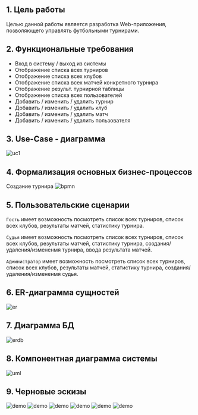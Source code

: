 ## 1. Цель работы

Целью данной работы является разработка Web-приложения, позволяющего управлять футбольными турнирами.

## 2. Функциональные требования

- Вход в систему / выход из системы
- Отображение списка всех турниров
- Отображение списка всех клубов
- Отображение списка всех матчей конкретного турнира
- Отображение результ. турнирной таблицы
- Отображение списка всех пользователей
- Добавить / изменить / удалить турнир
- Добавить / изменить / удалить клуб
- Добавить / изменить / удалить матч
- Добавить / изменить / удалить пользователя

## 3. Use-Case - диаграмма

![uc1](cases.png)

## 4. Формализация основных бизнес-процессов

Создание турнира
![bpmn](bpmn.svg)

## 5. Пользовательские сценарии

`Гость` имеет возможность посмотреть список всех турниров, список всех клубов, результаты матчей, статистику турнира.

`Судья` имеет возможность посмотреть список всех турниров, список всех клубов, результаты матчей, статистику турнира, создания/удаления/измененмя турнира, ввода результата матчей.

`Администратор` имеет возможность посмотреть список всех турниров, список всех клубов, результаты матчей, статистику турнира, создания/удаления/измененмя судья.

## 6. ER-диаграмма сущностей

![er](ER.png)

## 7. Диаграмма БД

![erdb](ER-DB.png)

## 8. Компонентная диаграмма системы

![uml](uml2.png)

## 9. Черновые эскизы

![demo](demo1.png)
![demo](demo2.png)
![demo](demo3.png)
![demo](demo4.png)
![demo](demo5.png)
![demo](demo6.png)
